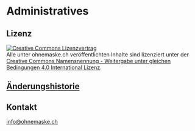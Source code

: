 # Administratives

## Lizenz

[![Creative Commons Lizenzvertrag](https://i.creativecommons.org/l/by-sa/4.0/88x31.png)](https://creativecommons.org/licenses/by-sa/4.0/deed.de)  
Alle unter ohnemaske.ch veröffentlichten Inhalte sind lizenziert unter der [Creative Commons Namensnennung - Weitergabe unter gleichen Bedingungen 4.0 International Lizenz](https://creativecommons.org/licenses/by-sa/4.0/deed.de).

## [Änderungshistorie](https://github.com/ohnemaske/ohnemaske/commits/master)

## Kontakt

info@ohnemaske.ch

